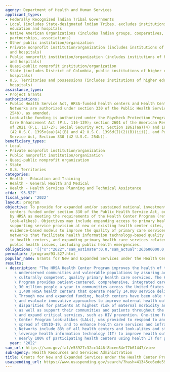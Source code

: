 ```yaml
---
agency: Department of Health and Human Services
applicant_types:
- Federally Recognized lndian Tribal Governments
- Local (includes State-designated lndian Tribes, excludes institutions of higher
  education and hospitals
- Native American Organizations (includes lndian groups, cooperatives, corporations,
  partnerships, associations)
- Other public institution/organization
- Private nonprofit institution/organization (includes institutions of higher education
  and hospitals)
- Public nonprofit institution/organization (includes institutions of higher education
  and hospitals)
- Quasi-public nonprofit institution/organization
- State (includes District of Columbia, public institutions of higher education and
  hospitals)
- U.S. Territories and possessions (includes institutions of higher education and
  hospitals)
assistance_types:
- Project Grants
authorizations:
- Public Health Service Act, HRSA-funded health centers and Health Center Controlled
  Networks are authorized under section 330 of the Public Health Service Act (42 U.S.C.
  254b), as amended.
- Look-alike funding is authorized under the Paycheck Protection Program and Health
  Care Enhancement Act (P.L. 116-139); section 2601 of the American Rescue Plan Act
  of 2021 (P.L. 117-2); Social Security Act, Section 1861(aa)(4) and 1905(I)(2)(B)
  (42 U.S.C. 1395x(aa)(4)(B) and 42 U.S.C. 1396d(I)(2)(B)(iii)), and Public Health
  Service Act, Section 330 (42 U.S.C. 254b)).
beneficiary_types:
- Local
- Private nonprofit institution/organization
- Public nonprofit institution/organization
- Quasi-public nonprofit organization
- State
- U.S. Territories
categories:
- Health - Education and Training
- Health - General Health and Medical
- Health - Health Services Planning and Technical Assistance
cfda: '93.527'
fiscal_year: '2022'
layout: program
objective: To provide for expanded and/or sustained national investment in health
  centers funded under section 330 of the Public Health Service Act, or designated
  by HRSA as meeting the requirements of the Health Center Program (referred to as
  look-alikes). Objectives may include expanding access to primary health care by
  supporting service provision at new or existing health center sites, implementing
  evidence-based models to improve the quality of primary care services, supporting
  networks that facilitate health information technology-based quality improvements
  in health centers, and expanding primary health care services related to emerging
  public health issues, including public health emergencies.
obligations: '[{"x":"2022","sam_estimate":0.0,"sam_actual":263600000.0,"usa_spending_actual":3801858476.05},{"x":"2023","sam_estimate":631150000.0,"sam_actual":0.0,"usa_spending_actual":4163421076.81},{"x":"2024","sam_estimate":197000000.0,"sam_actual":0.0,"usa_spending_actual":0.0}]'
permalink: /program/93.527.html
popular_name: Grants for New and Expanded Services under the Health Center Program
results:
- description: "The HRSA Health Center Program improves the health of the nation\u2019\
    s underserved communities and vulnerable populations by assuring access to comprehensive,\
    \ culturally competent, quality primary health care services. The Health Center\
    \ Program provides patient-centered, comprehensive, integrated care to more than\
    \ 30 million people a year in communities across the United States through nearly\
    \ 1,400 HRSA health centers that operate nearly 14,000 service delivery sites.\
    \ Through new and expanded funding, health centers have been able to implement\
    \ and evaluate innovative approaches to improve maternal health outcomes and reduce\
    \ disparities for patients at highest risk of maternal morbidity and mortality,\
    \ as well as support their communities and patients throughout the COVID-19 pandemic\
    \ and expand critical services, such as HIV prevention. One-time funding to Health\
    \ Center Program look-alikes (LALs), was provided to respond to and mitigate the\
    \ spread of COVID-19, and to enhance health care services and infrastructure.\
    \ Networks include 83% of all health centers and look-alikes and strengthen and\
    \ leverage health information technology (IT) to improve health outcomes, with\
    \ nearly 100% of participating health centers using health IT for patient engagement."
  year: '2022'
sam_url: https://sam.gov/fal/e53927c32cc1446f8bcee84e77b61447/view
sub-agency: Health Resources and Services Administration
title: Grants for New and Expanded Services under the Health Center Program
usaspending_url: https://www.usaspending.gov/search/?hash=41345ce6ede5976d9aead55d5f396bea
---
```

